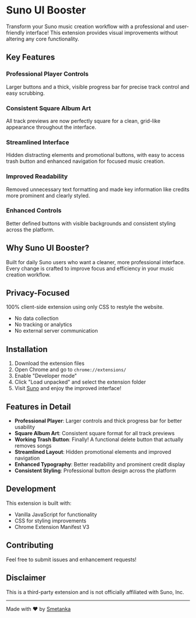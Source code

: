# Suno UI Booster

Transform your Suno music creation workflow with a professional and user-friendly interface! This extension provides visual improvements without altering any core functionality.

## Key Features

### Professional Player Controls
Larger buttons and a thick, visible progress bar for precise track control and easy scrubbing.

### Consistent Square Album Art
All track previews are now perfectly square for a clean, grid-like appearance throughout the interface.

### Streamlined Interface
Hidden distracting elements and promotional buttons, with easy to access trash button and enhanced navigation for focused music creation.

### Improved Readability
Removed unnecessary text formatting and made key information like credits more prominent and clearly styled.

### Enhanced Controls
Better defined buttons with visible backgrounds and consistent styling across the platform.

## Why Suno UI Booster?

Built for daily Suno users who want a cleaner, more professional interface. Every change is crafted to improve focus and efficiency in your music creation workflow.

## Privacy-Focused

100% client-side extension using only CSS to restyle the website.
- No data collection
- No tracking or analytics
- No external server communication

## Installation

1. Download the extension files
2. Open Chrome and go to `chrome://extensions/`
3. Enable "Developer mode"
4. Click "Load unpacked" and select the extension folder
5. Visit [Suno](https://suno.ai) and enjoy the improved interface!

## Features in Detail

- **Professional Player**: Larger controls and thick progress bar for better usability
- **Square Album Art**: Consistent square format for all track previews
- **Working Trash Button**: Finally! A functional delete button that actually removes songs
- **Streamlined Layout**: Hidden promotional elements and improved navigation
- **Enhanced Typography**: Better readability and prominent credit display
- **Consistent Styling**: Professional button design across the platform

## Development

This extension is built with:
- Vanilla JavaScript for functionality
- CSS for styling improvements
- Chrome Extension Manifest V3

## Contributing

Feel free to submit issues and enhancement requests!

## Disclaimer

This is a third-party extension and is not officially affiliated with Suno, Inc.

---

Made with ❤️ by [Smetanka](https://smetanka.me)
